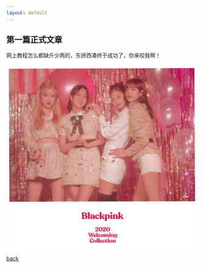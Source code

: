 ```yaml
---
layout: default
---
```


## 第一篇正式文章

网上教程怎么都缺斤少两的，东拼西凑终于成功了，你来咬我啊！

![blackpink](asset/img/下载.jpg)

[back](./)
